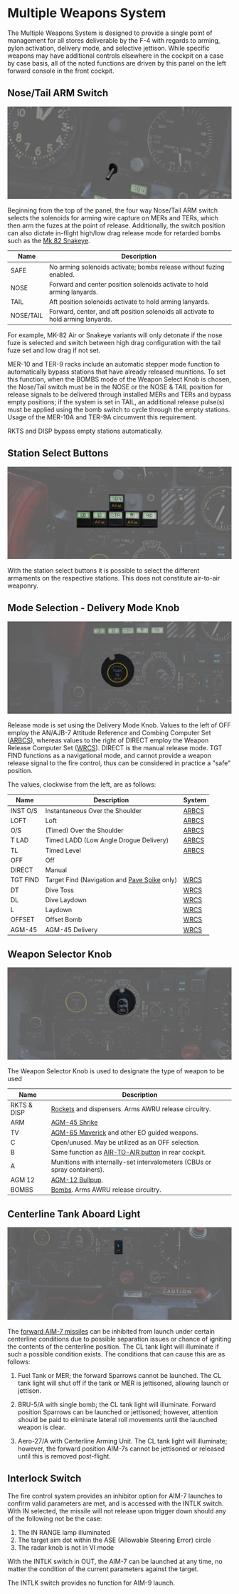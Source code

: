 # Multiple Weapons System

The Multiple Weapons System is designed to provide a single point of management
for all stores deliverable by the F-4 with regards to arming, pylon activation,
delivery mode, and selective jettison. While specific weapons may have
additional controls elsewhere in the cockpit on a case by case basis, all of the
noted functions are driven by this panel on the left forward console in the
front cockpit.

## Nose/Tail ARM Switch

![pilot_nose_tail_arm](../../img/pilot_nose_tail_arming.jpg)

Beginning from the top of the panel, the four way Nose/Tail ARM switch selects
the solenoids for arming wire capture on MERs and TERs, which then arm the fuzes
at the point of release. Additionally, the switch position can also dictate
in-flight high/low drag release mode for retarded bombs such as the [Mk 82
Snakeye](../../stores/air_to_ground/bombs/conventional_bombs.md).

| Name      | Description                                                                       |
|-----------|-----------------------------------------------------------------------------------|
| SAFE      | No arming solenoids activate; bombs release without fuzing enabled.               |
| NOSE      | Forward and center position solenoids activate to hold arming lanyards.           |
| TAIL      | Aft position solenoids activate to hold arming lanyards.                          |
| NOSE/TAIL | Forward, center, and aft position solenoids all activate to hold arming lanyards. |

For example, MK-82 Air or Snakeye variants will only detonate if the nose fuze is selected and
switch between high drag configuration with the tail fuze set and low drag if not set.

MER-10 and TER-9 racks include an automatic stepper mode function to
automatically bypass stations that have already released munitions. To set this
function, when the BOMBS mode of the Weapon Select Knob is chosen, the Nose/Tail
switch must be in the NOSE or the NOSE & TAIL position for release signals to be
delivered through installed MERs and TERs and bypass empty positions; if the
system is set in TAIL, an additional release pulse(s) must be applied using the
bomb switch to cycle through the empty stations. Usage of the MER-10A and TER-9A
circumvent this requirement.

RKTS and DISP bypass empty stations automatically.

## Station Select Buttons

![pilot_station_select_buttons](../../img/pilot_station_select_buttons.jpg)

With the station select buttons it is possible to select the different armaments on the respective
stations. This does not constitute air-to-air weaponry.

## Mode Selection - Delivery Mode Knob

![pilot_delivery_mode_knob](../../img/pilot_delivery_mode_knob.jpg)

Release mode is set using the Delivery Mode Knob. Values to the left of OFF
employ the AN/AJB-7 Attitude Reference and Combing Computer
Set ([ARBCS](../../systems/weapon_systems/arbcs.md)),
whereas
values to the right of DIRECT employ the Weapon Release Computer
Set ([WRCS](../../systems/weapon_systems/arbcs.md)).
DIRECT is the manual release mode. TGT FIND functions as a navigational mode,
and cannot provide a weapon release signal to the fire control, thus can be
considered in practice a "safe" position.

The values, clockwise from the left, are as follows:

| Name     | Description                                                            | System                                                                                        |
|----------|------------------------------------------------------------------------|-----------------------------------------------------------------------------------------------|
| INST O/S | Instantaneous Over the Shoulder                                        | [ARBCS](../../systems/weapon_systems/arbcs.md) |
| LOFT     | Loft                                                                   | [ARBCS](../../systems/weapon_systems/arbcs.md) |
| O/S      | (Timed) Over the Shoulder                                              | [ARBCS](../../systems/weapon_systems/arbcs.md) |
| T LAD    | Timed LADD (Low Angle Drogue Delivery)                                 | [ARBCS](../../systems/weapon_systems/arbcs.md) |
| TL       | Timed Level                                                            | [ARBCS](../../systems/weapon_systems/arbcs.md) |
| OFF      | Off                                                                    |                                                                                               |
| DIRECT   | Manual                                                                 |                                                                                               |
| TGT FIND | Target Find (Navigation and [Pave Spike](pave_spike/overview.md) only) | [WRCS](../../systems/weapon_systems/wrcs.md)   |
| DT       | Dive Toss                                                              | [WRCS](../../systems/weapon_systems/wrcs.md)   |
| DL       | Dive Laydown                                                           | [WRCS](../../systems/weapon_systems/wrcs.md)   |
| L        | Laydown                                                                | [WRCS](../../systems/weapon_systems/wrcs.md)   |
| OFFSET   | Offset Bomb                                                            | [WRCS](../../systems/weapon_systems/wrcs.md)   |
| AGM-45   | AGM-45 Delivery                                                        | [WRCS](../../systems/weapon_systems/wrcs.md)   |

## Weapon Selector Knob

![pilot_weapon_selector_knob](../../img/pilot_weapon_selector_knob.jpg)

The Weapon Selector Knob is used to designate the type of weapon to be used

| Name        | Description                                                                                                 |
| ----------- | ----------------------------------------------------------------------------------------------------------- |
| RKTS & DISP | [Rockets](../../stores/air_to_ground/rockets.md) and dispensers. Arms AWRU release circuitry.               |
| ARM         | [AGM-45 Shrike](../../stores/air_to_ground/missiles/shrike.md)                                              |
| TV          | [AGM-65 Maverick](../../stores/air_to_ground/missiles/maverick.md) and other EO guided weapons.             |
| C           | Open/unused. May be utilized as an OFF selection.                                                           |
| B           | Same function as [AIR-TO-AIR button](../../cockpit/wso/left_sub_panel.md#air-to-air-light) in rear cockpit. |
| A           | Munitions with internally-set intervalometers (CBUs or spray containers).                                   |
| AGM 12      | [AGM-12 Bullpup](../../stores/air_to_ground/missiles/bullpup.md).                                           |
| BOMBS       | [Bombs](../../stores/air_to_ground/bombs/conventional_bombs.md). Arms AWRU release circuitry.               |

## Centerline Tank Aboard Light

![pilot_centerline_tank_aboard](../../img/pilot_centerline_tank_aboard_light.jpg)

The [forward AIM-7 missiles](../../stores/air_to_air/aim_7.md)
can be
inhibited from launch under certain centerline
conditions due to possible separation issues or chance of igniting the contents
of the centerline position. The CL tank light will illuminate if such a possible
condition exists. The conditions that can cause this are as follows:

1. Fuel Tank or MER; the forward Sparrows cannot be launched. The CL tank light
   will shut off if the tank or MER is jettisoned, allowing launch or jettison.

2. BRU-5/A with single bomb; the CL tank light will illuminate. Forward position
   Sparrows can be launched or jettisoned; however, attention should be paid to
   eliminate lateral roll movements until the launched weapon is clear.

3. Aero-27/A with Centerline Arming Unit. The CL tank light will illuminate;
   however, the forward position AIM-7s cannot be jettisoned or released until
   this is removed post-flight.

## Interlock Switch

The fire control system provides an inhibitor option for AIM-7 launches to
confirm valid parameters are met, and is accessed with the INTLK switch. With IN
selected, the missile will not release upon trigger down should any of the
following not be the case:

1. The IN RANGE lamp illuminated
2. The target aim dot within the ASE (Allowable Steering Error) circle
3. The radar knob is not in VI mode

With the INTLK switch in OUT, the AIM-7 can be launched at any time, no matter
the condition of the current parameters against the target.

The INTLK switch provides no function for AIM-9 launch.
